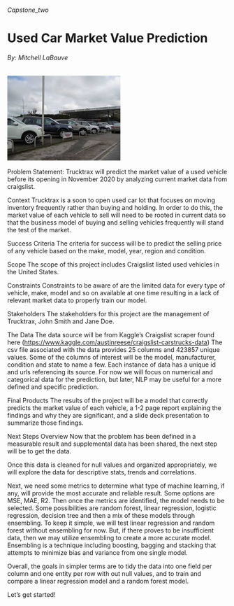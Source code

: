 ###### Capstone_two

# Used Car Market Value Prediction
###### By: Mitchell LaBauve

<img src="./img/used_cars.jpeg" alt="used cars pic">


Problem Statement:
Trucktrax will predict the market value of a used vehicle before its opening in November 2020 by analyzing current market data from craigslist.

Context
Trucktrax is a soon to open used car lot that focuses on moving inventory frequently rather than buying and holding. In order to do this, the market value of each vehicle to sell will need to be rooted in current data so that the business model of buying and selling vehicles frequently will stand the test of the market. 

Success Criteria
The criteria for success will be to predict the selling price of any vehicle based on the make, model, year, region and condition. 

Scope
The scope of this project includes Craigslist listed used vehicles in the United States. 

Constraints
Constraints to be aware of are the limited data for every type of vehicle, make, model and so on available at one time resulting in a lack of relevant market data to properly train our model. 

Stakeholders
The stakeholders for this project are the management of Trucktrax, John Smith and Jane Doe. 

The Data
The data source will be from Kaggle’s Craigslist scraper found here (https://www.kaggle.com/austinreese/craigslist-carstrucks-data)
The csv file associated with the data provides 25 columns and 423857 unique values. Some of the columns of interest will be the model, manufacturer, condition and state to name a few. Each instance of data has a unique id and urls referencing its source. For now we will focus on numerical and categorical data for the prediction, but later, NLP may be useful for a more defined and specific prediction.

Final Products
The results of the project will be a model that correctly predicts the market value of each vehicle, a 1-2 page report explaining the findings and why they are significant, and a slide deck presentation to summarize those findings. 

Next Steps Overview
Now that the problem has been defined in a measurable result and supplemental data has been shared, the next step will be to get the data.

Once this data is cleaned for null values and organized appropriately, we will explore the data for descriptive stats, trends and correlations. 

Next, we need some metrics to determine what type of machine learning, if any, will provide the most accurate and reliable result. Some options are MSE, MAE, R2. 
Then once the metrics are identified, the model needs to be selected. Some possibilities are random forest, linear regression, logistic regression, decision tree and then a mix of these models through ensembling. To keep it simple, we will test linear regression and random forest without ensembling for now. But, if there proves to be insufficient data, then we may utilize ensembling to create a more accurate model. Ensembling is a technique including boosting, bagging and stacking that attempts to minimize bias and variance from one single model. 

Overall, the goals in simpler terms are to tidy the data into one field per column and one entity per row with out null values, and to train and compare a linear regression model and a random forest model. 

Let’s get started!
